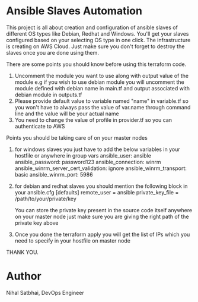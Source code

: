 # Ansible Slaves Automation


This project is all about creation and configuration of ansible slaves of different OS types like Debian, Redhat and Windows. You'll get your slaves configured based on your selecting OS type in one click. The infrastructure is creating on AWS Cloud. Just make sure you don't forget to destroy the slaves once you are done using them.

There are some points you should know before using this terraform code.
1. Uncomment the module you want to use along with output value of the module
   e.g if you wish to use debian module you will uncomment the module defined with debian name in main.tf and output associated with debian module in outputs.tf
2. Please provide default value to variable named "name" in variable.tf so you won't have to always pass the value of
   var.name through command line and the value will be your actual name
3. You need to change the value of profile in provider.tf so you can authenticate to AWS

Points you should be taking care of on your master nodes
1. for windows slaves you just have to add the below variables in your hostfile or anywhere in group vars
    ansible_user: ansible
    ansible_password: password123
    ansible_connection: winrm
    ansible_winrm_server_cert_validation: ignore
    ansible_winrm_transport: basic
    ansible_winrm_port: 5986

2. for debian and redhat slaves you should mention the following block in your ansible.cfg
    [defaults]
    remote_user = ansible
    private_key_file = /path/to/your/private/key

    You can store the private key present in the source code itself anywhere on your master node just make sure you are giving the right path of the private key above

3. Once you done the terraform apply you will get the list of IPs which you need to specify in your hostfile on master node

THANK YOU.

# Author

Nihal Satbhai,
DevOps Engineer